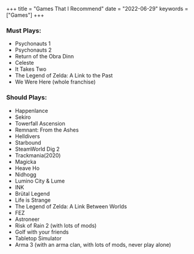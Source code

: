 +++
title = "Games That I Recommend"
date = "2022-06-29"
keywords = ["Games"]
+++

### Must Plays:
- Psychonauts 1
- Psychonauts 2
- Return of the Obra Dinn
- Celeste
- It Takes Two
- The Legend of Zelda: A Link to the Past
- We Were Here (whole franchise)


### Should Plays:
- Happenlance
- Sekiro
- Towerfall Ascension
- Remnant: From the Ashes
- Helldivers
- Starbound
- SteamWorld Dig 2
- Trackmania(2020)
- Magicka
- Heave Ho
- Nidhogg
- Lumino City & Lume
- INK
- Brütal Legend
- Life is Strange
- The Legend of Zelda: A Link Between Worlds
- FEZ
- Astroneer
- Risk of Rain 2 (with lots of mods)
- Golf with your friends
- Tabletop Simulator
- Arma 3 (with an arma clan, with lots of mods, never play alone)
